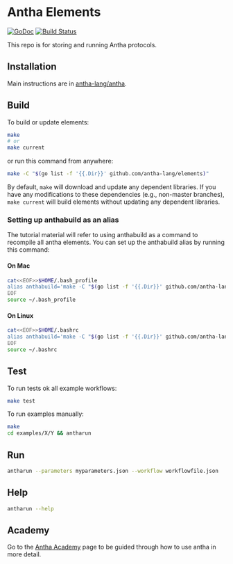 # Antha Elements

[![GoDoc](http://godoc.org/github.com/antha-lang/elements?status.svg)](http://godoc.org/github.com/antha-lang/elements)
[![Build Status](https://travis-ci.org/antha-lang/elements.svg?branch=master)](https://travis-ci.org/antha-lang/elements)

This repo is for storing and running Antha protocols. 

## Installation
Main instructions are in [antha-lang/antha](https://github.com/antha-lang/antha).


## Build
To build or update elements:
```sh
make
# or
make current
```

or run this command from anywhere:
```sh
make -C "$(go list -f '{{.Dir}}' github.com/antha-lang/elements)"
```

By default, `make` will download and update any dependent libraries. If you
have any modifications to these dependencies (e.g., non-master branches), `make
current` will build elements without updating any dependent libraries.

### Setting up anthabuild as an alias
The tutorial material will refer to using anthabuild as a command to recompile all antha elements.
You can set up the anthabuild alias by running this command:

#### On Mac
```sh
cat<<EOF>>$HOME/.bash_profile
alias anthabuild='make -C "$(go list -f '{{.Dir}}' github.com/antha-lang/elements)"'
EOF
source ~/.bash_profile
```

#### On Linux
```sh
cat<<EOF>>$HOME/.bashrc
alias anthabuild='make -C "$(go list -f '{{.Dir}}' github.com/antha-lang/elements)"'
EOF
source ~/.bashrc
```

## Test
To run tests ok all example workflows:
```sh
make test
```

To run examples manually:
```sh
make
cd examples/X/Y && antharun
```
## Run 
```sh
antharun --parameters myparameters.json --workflow workflowfile.json
```

## Help
```sh
antharun --help
```

## Academy
Go to the [Antha Academy](https://github.com/antha-lang/elements/tree/master/an/AnthaAcademy) page to be guided through how to use antha in more detail.

